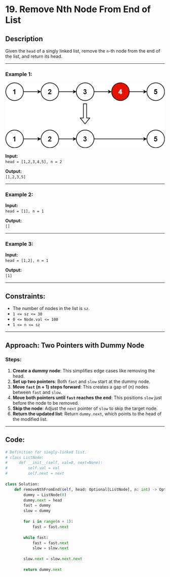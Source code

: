 # 19. Remove Nth Node From End of List

## Description
Given the `head` of a singly linked list, remove the `n`-th node from the end of the list, and return its head.  

---

### Example 1:

![1](1.jpg)

**Input:**  
`head = [1,2,3,4,5], n = 2`  

**Output:**  
`[1,2,3,5]`

---

### Example 2:

**Input:**  
`head = [1], n = 1`  

**Output:**  
`[]`

---

### Example 3:

**Input:**  
`head = [1,2], n = 1`  

**Output:**  
`[1]`

---

## Constraints:
- The number of nodes in the list is `sz`.
- `1 <= sz <= 30`
- `0 <= Node.val <= 100`
- `1 <= n <= sz`


---

## Approach: Two Pointers with Dummy Node

### Steps:
1. **Create a dummy node**: This simplifies edge cases like removing the head.
2. **Set up two pointers**: Both `fast` and `slow` start at the dummy node.
3. **Move `fast` \(n + 1\) steps forward**: This creates a gap of \(n\) nodes between `fast` and `slow`.
4. **Move both pointers until `fast` reaches the end**: This positions `slow` just before the node to be removed.
5. **Skip the node**: Adjust the `next` pointer of `slow` to skip the target node.
6. **Return the updated list**: Return `dummy.next`, which points to the head of the modified list.

---

## Code:
```python
# Definition for singly-linked list.
# class ListNode:
#     def __init__(self, val=0, next=None):
#         self.val = val
#         self.next = next

class Solution:
    def removeNthFromEnd(self, head: Optional[ListNode], n: int) -> Optional[ListNode]:
        dummy = ListNode(0)
        dummy.next = head
        fast = dummy
        slow = dummy
        
        for i in range(n + 1):
            fast = fast.next

        while fast:
            fast = fast.next
            slow = slow.next
        
        slow.next = slow.next.next

        return dummy.next
